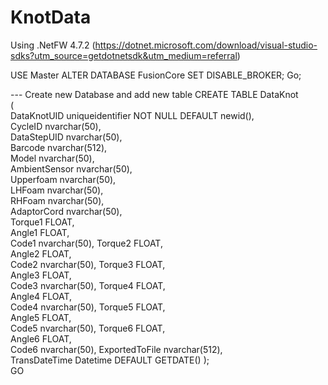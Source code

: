 # KnotData

Using .NetFW 4.7.2 (https://dotnet.microsoft.com/download/visual-studio-sdks?utm_source=getdotnetsdk&utm_medium=referral)

USE Master
ALTER DATABASE FusionCore SET DISABLE_BROKER;
Go;

--- Create new Database and add new table
CREATE TABLE DataKnot  
(  
 DataKnotUID uniqueidentifier NOT NULL DEFAULT newid(),  
 CycleID nvarchar(50),  
 DataStepUID nvarchar(50),  
 Barcode nvarchar(512),  
 Model nvarchar(50),  
 AmbientSensor nvarchar(50),  
 Upperfoam nvarchar(50),  
 LHFoam nvarchar(50),  
 RHFoam nvarchar(50),  
 AdaptorCord nvarchar(50),  
 Torque1 FLOAT,  
 Angle1 FLOAT,  
 Code1 nvarchar(50),
 Torque2 FLOAT,  
 Angle2 FLOAT,  
 Code2 nvarchar(50),
 Torque3 FLOAT,  
 Angle3 FLOAT,  
 Code3 nvarchar(50),
 Torque4 FLOAT,  
 Angle4 FLOAT,  
 Code4 nvarchar(50),
 Torque5 FLOAT,  
 Angle5 FLOAT,  
 Code5 nvarchar(50),
 Torque6 FLOAT,  
 Angle6 FLOAT,  
 Code6 nvarchar(50),
 ExportedToFile nvarchar(512),  
 TransDateTime Datetime DEFAULT GETDATE()
);  
GO  
